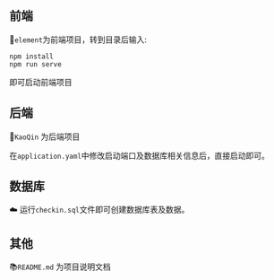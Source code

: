 ## 前端

:clown_face:`element`为前端项目，转到目录后输入:

```
npm install
npm run serve
```

即可启动前端项目

## 后端

:drooling_face:`KaoQin` 为后端项目

在`application.yaml`中修改启动端口及数据库相关信息后，直接启动即可。

## 数据库
:cloud:
运行`checkin.sql`文件即可创建数据库表及数据。

## 其他

:books:`README.md` 为项目说明文档


